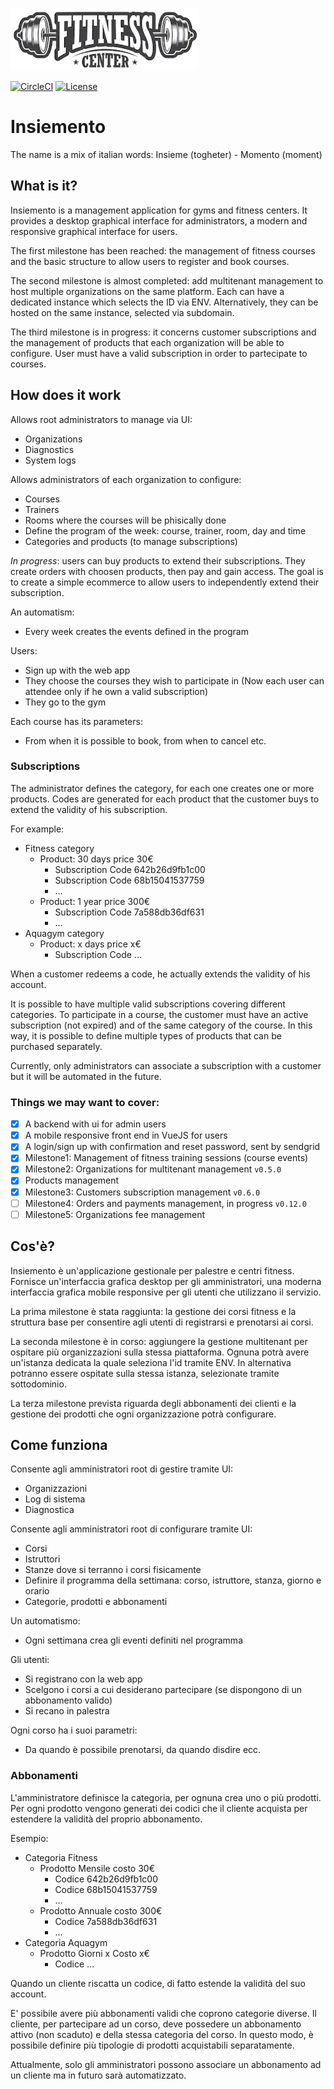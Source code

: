 ![](/app/assets/images/logo_100.png)

[![CircleCI](https://circleci.com/gh/marcomd/insiemento.svg?style=shield)](https://circleci.com/gh/marcomd/insiemento)
[![License](https://img.shields.io/github/license/RubyMoney/money.svg)](https://opensource.org/licenses/MIT)

# Insiemento

The name is a mix of italian words: Insieme (togheter) - Momento (moment)

## What is it?

Insiemento is a management application for gyms and fitness centers.
It provides a desktop graphical interface for administrators, a modern and responsive graphical interface
for users.

The first milestone has been reached: the management of fitness courses and the basic structure to allow
users to register and book courses.

The second milestone is almost completed: add multitenant management to host multiple organizations on the
same platform.
Each can have a dedicated instance which selects the ID via ENV.
Alternatively, they can be hosted on the same instance, selected via subdomain.

The third milestone is in progress: it concerns customer subscriptions and the management of products that each
organization will be able to configure. User must have a valid subscription in order to partecipate to courses.

## How does it work

Allows root administrators to manage via UI:

- Organizations
- Diagnostics
- System logs

Allows administrators of each organization to configure:

- Courses
- Trainers
- Rooms where the courses will be phisically done
- Define the program of the week: course, trainer, room, day and time
- Categories and products (to manage subscriptions)

_In progress_: users can buy products to extend their subscriptions. They create orders with choosen products, 
then pay and gain access. The goal is to create a simple ecommerce to allow users to independently extend their subscription.

An automatism:

- Every week creates the events defined in the program

Users:

- Sign up with the web app
- They choose the courses they wish to participate in (Now each user can attendee only if he own a valid subscription)
- They go to the gym

Each course has its parameters:

- From when it is possible to book, from when to cancel etc.

### Subscriptions

The administrator defines the category, for each one creates one or more products. Codes are generated for each product
that the customer buys to extend the validity of his subscription.

For example:

- Fitness category
  - Product: 30 days price 30€
    - Subscription Code 642b26d9fb1c00
    - Subscription Code 68b15041537759
    - ...
  - Product: 1 year price 300€
    - Subscription Code 7a588db36df631
    - ...
- Aquagym category
  - Product: x days price x€
    - Subscription Code ...

When a customer redeems a code, he actually extends the validity of his account.

It is possible to have multiple valid subscriptions covering different categories.
To participate in a course, the customer must have an active subscription (not expired) and of the same category
of the course. In this way, it is possible to define multiple types of products that can be purchased separately.

Currently, only administrators can associate a subscription with a customer but it will be automated in the future.

### Things we may want to cover:

- [x] A backend with ui for admin users
- [x] A mobile responsive front end in VueJS for users
- [x] A login/sign up with confirmation and reset password, sent by sendgrid
- [x] Milestone1: Management of fitness training sessions (course events)
- [x] Milestone2: Organizations for multitenant management `v0.5.0`
- [x] Products management
- [x] Milestone3: Customers subscription management `v0.6.0`
- [ ] Milestone4: Orders and payments management, in progress `v0.12.0`
- [ ] Milestone5: Organizations fee management

## Cos'è?

Insiemento è un'applicazione gestionale per palestre e centri fitness.
Fornisce un'interfaccia grafica desktop per gli amministratori, una moderna interfaccia grafica mobile responsive
per gli utenti che utilizzano il servizio.

La prima milestone è stata raggiunta: la gestione dei corsi fitness e la struttura base per consentire
agli utenti di registrarsi e prenotarsi ai corsi.

La seconda milestone è in corso: aggiungere la gestione multitenant per ospitare più organizzazioni sulla 
stessa piattaforma.
Ognuna potrà avere un'istanza dedicata la quale seleziona l'id tramite ENV.
In alternativa potranno essere ospitate sulla stessa istanza, selezionate tramite sottodominio.

La terza milestone prevista riguarda degli abbonamenti dei clienti e la gestione dei prodotti che ogni 
organizzazione potrà configurare.

## Come funziona

Consente agli amministratori root di gestire tramite UI:

- Organizzazioni
- Log di sistema
- Diagnostica

Consente agli amministratori root di configurare tramite UI:

- Corsi
- Istruttori
- Stanze dove si terranno i corsi fisicamente
- Definire il programma della settimana: corso, istruttore, stanza, giorno e orario
- Categorie, prodotti e abbonamenti

Un automatismo:

- Ogni settimana crea gli eventi definiti nel programma

Gli utenti:

- Si registrano con la web app
- Scelgono i corsi a cui desiderano partecipare (se dispongono di un abbonamento valido)
- Si recano in palestra

Ogni corso ha i suoi parametri:

- Da quando è possibile prenotarsi, da quando disdire ecc.

### Abbonamenti

L'amministratore definisce la categoria, per ognuna crea uno o più prodotti. Per ogni prodotto vengono generati dei codici
che il cliente acquista per estendere la validità del proprio abbonamento.

Esempio:

- Categoria Fitness
  - Prodotto Mensile costo 30€
    - Codice 642b26d9fb1c00
    - Codice 68b15041537759
    - ...
  - Prodotto Annuale costo 300€
    - Codice 7a588db36df631
    - ...
- Categoria Aquagym
  - Prodotto Giorni x Costo x€
    - Codice ...
    
Quando un cliente riscatta un codice, di fatto estende la validità del suo account.

E' possibile avere più abbonamenti validi che coprono categorie diverse.
Il cliente, per partecipare ad un corso, deve possedere un abbonamento attivo (non scaduto) e della stessa categoria 
del corso. In questo modo, è possibile definire più tipologie di prodotti acquistabili separatamente.

Attualmente, solo gli amministratori possono associare un abbonamento ad un cliente ma in futuro sarà automatizzato.
